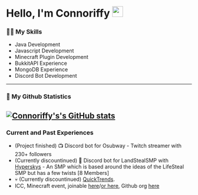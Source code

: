 # Hello, I'm Connoriffy <img src=https://raw.githubusercontent.com/Connoriffy/Connoriffy/main/hi.gif width="29px">
### 🤹‍♂️ My Skills
- Java Development
- Javascript Development
- Minecraft Plugin Development
- BukkitAPI Experience
- MongoDB Experience
- Discord Bot Development
---
### 🌟 My Github Statistics
[![Connoriffy's's GitHub stats](https://github-readme-stats.vercel.app/api?username=Connoriffy&count_private=true&show_icons=true&theme=dark)](https://github.com/anuraghazra/github-readme-stats)
---
### Current and Past Experiences
- (Project finished) 📺 Discord bot for Osubway - Twitch streamer with 230+ followers
- (Currently discountinued) 🛬 Discord bot for LandStealSMP with [Hyperskys](https://github.com/hyperskys) - An SMP which is based around the ideas of the LifeSteal SMP but has a few twists [8 Members]
- 💀 (Currently discountinued) [QuickTrends](https://github.com/QuickTrends).
- ICC, Minecraft event, joinable [here](https://discord.gg/icc)/[or here](https://discord.gg/A7XTT36tTR), Github org [here](github.com/ICChampionchip)

